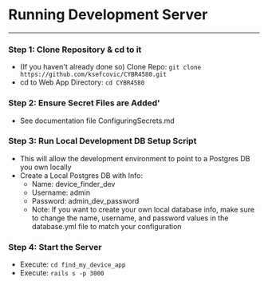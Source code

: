 # Running Development Server
----------------------------------------------------------------------------------

### Step 1: Clone Repository & cd to it
- (If you haven't already done so) Clone Repo: `git clone https://github.com/ksefcovic/CYBR4580.git`
- cd to Web App Directory: `cd CYBR4580`

### Step 2: Ensure Secret Files are Added'
- See documentation file ConfiguringSecrets.md

### Step 3: Run Local Development DB Setup Script
- This will allow the development environment  to point to a Postgres DB you own locally
- Create a Local Postgres DB with Info:
    - Name: device_finder_dev
    - Username: admin
    - Password: admin_dev_password
    - Note: If you want to create your own local database info, make sure to change the name, username, and password values in the database.yml file to match your configuration

### Step 4: Start the Server
- Execute: `cd find_my_device_app`
- Execute: `rails s -p 3000`
